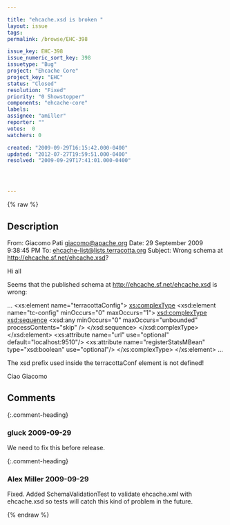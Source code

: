 ```yaml
---

title: "ehcache.xsd is broken "
layout: issue
tags: 
permalink: /browse/EHC-398

issue_key: EHC-398
issue_numeric_sort_key: 398
issuetype: "Bug"
project: "Ehcache Core"
project_key: "EHC"
status: "Closed"
resolution: "Fixed"
priority: "0 Showstopper"
components: "ehcache-core"
labels: 
assignee: "amiller"
reporter: ""
votes:  0
watchers: 0

created: "2009-09-29T16:15:42.000-0400"
updated: "2012-07-27T19:59:51.000-0400"
resolved: "2009-09-29T17:41:01.000-0400"




---
```


{% raw %}

## Description

<div markdown="1" class="description">


From: Giacomo Pati <giacomo@apache.org>
Date: 29 September 2009 9:38:45 PM
To: ehcache-list@lists.terracotta.org
Subject: Wrong schema at http://ehcache.sf.net/ehcache.xsd?


Hi all

Seems that the published schema at http://ehcache.sf.net/ehcache.xsd is wrong:

...
<xs:element name="terracottaConfig">
       <xs:complexType>
           <xsd:element name="tc-config" minOccurs="0" maxOccurs="1">
               <xsd:complexType>
                   <xsd:sequence>
                       <xsd:any minOccurs="0" maxOccurs="unbounded"
processContents="skip" />
                   </xsd:sequence>
               </xsd:complexType>
           </xsd:element>
           <xs:attribute name="url" use="optional" default="localhost:9510"/>
           <xs:attribute name="registerStatsMBean" type="xsd:boolean"
use="optional"/>
       </xs:complexType>
   </xs:element>
...

The xsd prefix used inside the terracottaConf element is not defined!

Ciao
Giacomo

</div>

## Comments


{:.comment-heading}
### **gluck** <span class="date">2009-09-29</span>

<div markdown="1" class="comment">

We need to fix this before release.

</div>


{:.comment-heading}
### **Alex Miller** <span class="date">2009-09-29</span>

<div markdown="1" class="comment">

Fixed.  Added SchemaValidationTest to validate ehcache.xml with ehcache.xsd so tests will catch this kind of problem in the future.

</div>



{% endraw %}
